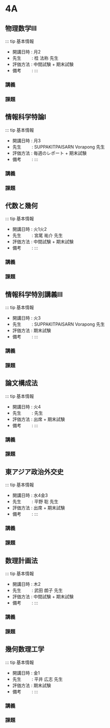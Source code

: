 # 4A

## 物理数学III

::: tip 基本情報
- 開講日時 : 月2
- 先生 &thinsp; &nbsp; &nbsp; &nbsp; : 桂 法称 先生
- 評価方法 : 中間試験 + 期末試験
- 備考 &thinsp; &nbsp; &nbsp; &nbsp; :
:::

### 講義


### 課題


## 情報科学特論I

::: tip 基本情報
- 開講日時 : 月3
- 先生 &thinsp; &nbsp; &nbsp; &nbsp; : SUPPAKITPAISARN Vorapong 先生
- 評価方法 : 毎週のレポート + 期末試験
- 備考 &thinsp; &nbsp; &nbsp; &nbsp; :
:::

### 講義


### 課題


## 代数と幾何

::: tip 基本情報
- 開講日時 : 火1火2
- 先生 &thinsp; &nbsp; &nbsp; &nbsp; : 宮尾 祐介 先生
- 評価方法 : 中間試験 + 期末試験
- 備考 &thinsp; &nbsp; &nbsp; &nbsp; :
:::

### 講義


### 課題


## 情報科学特別講義III

::: tip 基本情報
- 開講日時 : 火3
- 先生 &thinsp; &nbsp; &nbsp; &nbsp; : SUPPAKITPAISARN Vorapong 先生
- 評価方法 : 期末試験
- 備考 &thinsp; &nbsp; &nbsp; &nbsp; :
:::

### 講義


### 課題


## 論文構成法

::: tip 基本情報
- 開講日時 : 火4
- 先生 &thinsp; &nbsp; &nbsp; &nbsp; : 先生
- 評価方法 : 出席 + 期末試験
- 備考 &thinsp; &nbsp; &nbsp; &nbsp; :
:::

### 講義


### 課題


## 東アジア政治外交史

::: tip 基本情報
- 開講日時 : 水4金3
- 先生 &thinsp; &nbsp; &nbsp; &nbsp; : 平野 聡 先生
- 評価方法 : 出席 + 期末試験
- 備考 &thinsp; &nbsp; &nbsp; &nbsp; :
:::

### 講義


### 課題


## 数理計画法

::: tip 基本情報
- 開講日時 : 木2
- 先生 &thinsp; &nbsp; &nbsp; &nbsp; : 武田 朗子 先生
- 評価方法 : 中間試験 + 期末試験
- 備考 &thinsp; &nbsp; &nbsp; &nbsp; :
:::

### 講義


### 課題


## 幾何数理工学

::: tip 基本情報
- 開講日時 : 金1
- 先生 &thinsp; &nbsp; &nbsp; &nbsp; : 平井 広志 先生
- 評価方法 : 期末試験
- 備考 &thinsp; &nbsp; &nbsp; &nbsp; :
:::

### 講義


### 課題


